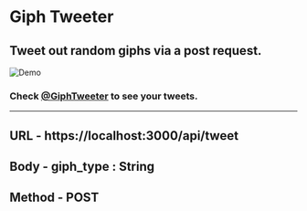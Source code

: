 # Giph Tweeter

## Tweet out random giphs via a post request.


![Demo](https://media.giphy.com/media/dtW3lHzKqpTtsNYHeA/giphy.gif) 



### Check [@GiphTweeter](https://www.twitter.com/giphtweeter) to see your tweets.

***
## URL - https://localhost:3000/api/tweet

## Body - giph_type : String

## Method - POST
